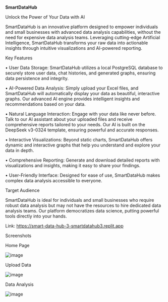 **SmartDataHub**

Unlock the Power of Your Data with AI

SmartDataHub is an innovative platform designed to empower individuals and small businesses with advanced data analysis capabilities, without the need for expensive data analysis teams. Leveraging cutting-edge Artificial Intelligence, SmartDataHub transforms your raw data into actionable insights through intuitive visualizations and AI-powered reporting.

Key Features

•
User Data Storage: SmartDataHub utilizes a local PostgreSQL database to securely store user data, chat histories, and generated graphs, ensuring data persistence and integrity.

•
AI-Powered Data Analysis: Simply upload your Excel files, and SmartDataHub will automatically display your data as beautiful, interactive graphs. Our advanced AI engine provides intelligent insights and recommendations based on your data.

•
Natural Language Interaction: Engage with your data like never before. Talk to our AI assistant about your uploaded files and receive comprehensive reports tailored to your needs. Our AI is built on the DeepSeek v3-0324 template, ensuring powerful and accurate responses.

•
Interactive Visualizations: Beyond static charts, SmartDataHub offers dynamic and interactive graphs that help you understand and explore your data in depth.

•
Comprehensive Reporting: Generate and download detailed reports with visualizations and insights, making it easy to share your findings.

•
User-Friendly Interface: Designed for ease of use, SmartDataHub makes complex data analysis accessible to everyone.

Target Audience

SmartDataHub is ideal for individuals and small businesses who require robust data analysis but may not have the resources to hire dedicated data analysis teams. Our platform democratizes data science, putting powerful tools directly into your hands.
 
 Link: https://smart-data-hub-3-smartdatahub3.replit.app

Screenshots

Home Page

![image](https://github.com/user-attachments/assets/4a760ecc-f41f-4363-8185-f1c63cd4e92e)






Upload Data

![image](https://github.com/user-attachments/assets/0dcc05cc-a811-43e4-bf90-91fe8e4d521a)






Data Analysis

![image](https://github.com/user-attachments/assets/027ea611-96ff-47f8-87d8-6cc71e2ddd17)








